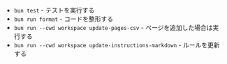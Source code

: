 - `bun test` - テストを実行する
- `bun run format` - コードを整形する
- `bun run --cwd workspace update-pages-csv` - ページを追加した場合は実行する
- `bun run --cwd workspace update-instructions-markdown` - ルールを更新する
